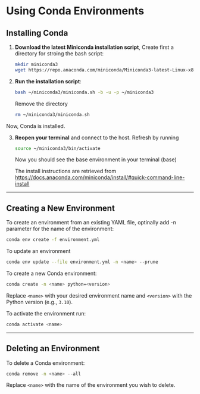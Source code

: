 # Using Conda Environments

## Installing Conda
1. **Download the latest Miniconda installation script**, Create first a directory for stroing the bash script:
   ```bash
   mkdir miniconda3
   wget https://repo.anaconda.com/miniconda/Miniconda3-latest-Linux-x86_64.sh -O ~/miniconda3/miniconda.sh
   ```
2. **Run the installation script**:
   ```bash
   bash ~/miniconda3/miniconda.sh -b -u -p ~/miniconda3
   ```
   Remove the directory
   ```bash
   rm ~/miniconda3/miniconda.sh
   ```

Now, Conda is installed.

3. **Reopen your terminal** and connect to the host. Refresh by running
   ```bash
   source ~/miniconda3/bin/activate
   ```
   Now you should see the base environment in your terminal (base)

   The install instructions are retrieved from https://docs.anaconda.com/miniconda/install/#quick-command-line-install
---

## Creating a New Environment

To create an environment from an existing YAML file, optinally add -n parameter for the name of the environment:

```bash
conda env create -f environment.yml 
```

To update an environment
```bash
conda env update --file environment.yml -n <name> --prune
```

To create a new Conda environment:
```bash
conda create -n <name> python=<version>
```
Replace `<name>` with your desired environment name and `<version>` with the Python version (e.g., `3.10`).

To activate the environment run:
```bash
conda activate <name>
```

---

## Deleting an Environment
To delete a Conda environment:
```bash
conda remove -n <name> --all
```
Replace `<name>` with the name of the environment you wish to delete.

